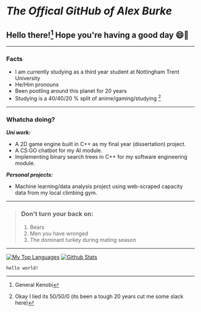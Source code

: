 # ***The Offical GitHub of Alex Burke***

## Hello there![^1] Hope you're having a good day 😄👋
---

### **Facts**
- I am currently studying as a third year student at Nottingham Trent University
- He/Him pronouns
- Been pootling around this planet for 20 years
- Studying is a 40/40/20 % split of anime/gaming/studying [^2]

---
### **Whatcha doing?**
***Uni work:***
- A 2D game engine built in C++ as my final year (dissertation) project.
- A CS:GO chatbot for my AI module.
- Implementing binary search trees in C++ for my software engineering module.

***Personal projects:***
- Machine learning/data analysis project using web-scraped capacity data from my local climbing gym.

---

> ### **Don't turn your back on:**
> 1. Bears
> 2. Men you have wronged
> 3. The dominant turkey during mating season
---

[![My Top Languages](https://github-readme-stats.vercel.app/api/top-langs/?username=Angenx&theme=radical&count_private=true)](https://github.com/anuraghazra/github-readme-stats)
[![Github Stats](https://github-readme-stats.vercel.app/api?username=Angenx&show_icons=true&theme=dark&count_private=true&custom_title=GitHub%20Stats&line_height=24)](https://github.com/anuraghazra/github-readme-stats)

`hello world!`

[^1]: General Kenobi
[^2]: Okay I lied its 50/50/0 (its been a tough 20 years cut me some slack here)
